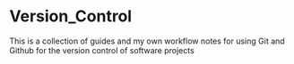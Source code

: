 # Version_Control
This is a collection of guides and my own workflow notes for using Git and Github for the version control of software projects